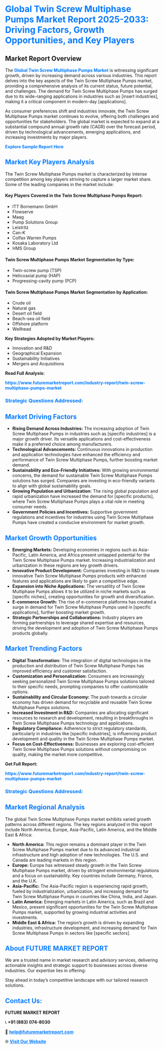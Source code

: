 <h1 style="color: #007BFF;">Global Twin Screw Multiphase Pumps Market Report 2025-2033: Driving Factors, Growth Opportunities, and Key Players</h1>

<section id="overview">
<h2>Market Report Overview</h2>
<p>The <a href="https://www.futuremarketreport.com/industry-report/twin-screw-multiphase-pumps-market" style="color: #007BFF; text-decoration: none;"><strong>Global Twin Screw Multiphase Pumps Market</strong></a> is witnessing significant growth, driven by increasing demand across various industries. This report delves into the key aspects of the Twin Screw Multiphase Pumps market, providing a comprehensive analysis of its current status, future potential, and challenges. The demand for Twin Screw Multiphase Pumps has surged due to its wide-ranging applications in industries such as [insert industries], making it a critical component in modern-day [applications].</p>
<p>As consumer preferences shift and industries innovate, the Twin Screw Multiphase Pumps market continues to evolve, offering both challenges and opportunities for stakeholders. The global market is expected to expand at a substantial compound annual growth rate (CAGR) over the forecast period, driven by technological advancements, emerging applications, and increasing investments by major players.</p>
</section>

<section id="overview">
<p><a href="https://www.futuremarketreport.com/request-sample/reportId=52616" style="color: #007BFF; text-decoration: none;"><strong>Explore Sample Report Here</strong></a></p>
</section>

<section id="key-players">
<h2 style="color: #007BFF;">Market Key Players Analysis</h2>
<p>The Twin Screw Multiphase Pumps market is characterized by intense competition among key players striving to capture a larger market share. Some of the leading companies in the market include:</p>
<h4>Key Players Covered in the Twin Screw Multiphase Pumps Report:</h4>
<ul><li>ITT Bornemann GmbH</li><li>Flowserve</li><li>Maag</li><li>Pump Solutions Group</li><li>Leistritz</li><li>Can-K</li><li>Colfax Warren Pumps</li><li>Kosaka Laboratory Ltd</li><li>HMS Group</li></ul>
<h4>Twin Screw Multiphase Pumps Market Segmentation by Type:</h4>
<ul><li>Twin-screw pump (TSP)</li><li>Helicoaxial pump (HAP)</li><li>Progressing-cavity pump (PCP)</li></ul>

<h4>Twin Screw Multiphase Pumps Market Segmentation by Application:</h4>
<ul><li>Crude oil</li><li>Natural gas</li><li>Desert oil field</li><li>Beach-sea oil field</li><li>Offshore platform</li><li>Wellhead</li></ul>
<p><strong>Key Strategies Adopted by Market Players:</strong></p>
<ul>
<li>Innovation and R&D</li>
<li>Geographical Expansion</li>
<li>Sustainability Initiatives</li>
<li>Mergers and Acquisitions</li>
</ul>
</section>

<section>
<p><strong>Read Full Analysis: </strong></p><a href="https://www.futuremarketreport.com/industry-report/twin-screw-multiphase-pumps-market" style="color: #007BFF; text-decoration: none;"><strong>https://www.futuremarketreport.com/industry-report/twin-screw-multiphase-pumps-market</strong></a>
<h3 style="color: #007BFF;">Strategic Questions Addressed:</h3>
</section>

<section id="driving-factors">
<h2 style="color: #007BFF;">Market Driving Factors</h2>
<ul>
<li><strong>Rising Demand Across Industries:</strong> The increasing adoption of Twin Screw Multiphase Pumps in industries such as [specific industries] is a major growth driver. Its versatile applications and cost-effectiveness make it a preferred choice among manufacturers.</li>
<li><strong>Technological Advancements:</strong> Continuous innovations in production and application technologies have enhanced the efficiency and performance of Twin Screw Multiphase Pumps, further boosting market demand.</li>
<li><strong>Sustainability and Eco-Friendly Initiatives:</strong> With growing environmental concerns, the demand for sustainable Twin Screw Multiphase Pumps solutions has surged. Companies are investing in eco-friendly variants to align with global sustainability goals.</li>
<li><strong>Growing Population and Urbanization:</strong> The rising global population and rapid urbanization have increased the demand for [specific products], where Twin Screw Multiphase Pumps plays a vital role in meeting consumer needs.</li>
<li><strong>Government Policies and Incentives:</strong> Supportive government regulations and incentives for industries using Twin Screw Multiphase Pumps have created a conducive environment for market growth.</li>
</ul>
</section>

<section id="growth-opportunities">
<h2 style="color: #007BFF;">Market Growth Opportunities</h2>
<ul>
<li><strong>Emerging Markets:</strong> Developing economies in regions such as Asia-Pacific, Latin America, and Africa present untapped potential for the Twin Screw Multiphase Pumps market. Increasing industrialization and urbanization in these regions are key growth drivers.</li>
<li><strong>Innovative Product Development:</strong> Companies investing in R&D to create innovative Twin Screw Multiphase Pumps products with enhanced features and applications are likely to gain a competitive edge.</li>
<li><strong>Expansion into Niche Applications:</strong> The versatility of Twin Screw Multiphase Pumps allows it to be utilized in niche markets such as [specific niches], creating opportunities for growth and diversification.</li>
<li><strong>E-commerce Growth:</strong> The rise of e-commerce platforms has created a surge in demand for Twin Screw Multiphase Pumps used in [specific applications], further boosting market growth.</li>
<li><strong>Strategic Partnerships and Collaborations:</strong> Industry players are forming partnerships to leverage shared expertise and resources, driving the development and adoption of Twin Screw Multiphase Pumps products globally.</li>
</ul>
</section>

<section id="trending-factors">
<h2 style="color: #007BFF;">Market Trending Factors</h2>
<ul>
<li><strong>Digital Transformation:</strong> The integration of digital technologies in the production and distribution of Twin Screw Multiphase Pumps has improved efficiency and customer satisfaction.</li>
<li><strong>Customization and Personalization:</strong> Consumers are increasingly seeking personalized Twin Screw Multiphase Pumps solutions tailored to their specific needs, prompting companies to offer customizable options.</li>
<li><strong>Sustainability and Circular Economy:</strong> The push towards a circular economy has driven demand for recyclable and reusable Twin Screw Multiphase Pumps solutions.</li>
<li><strong>Increased Investment in R&D:</strong> Companies are allocating significant resources to research and development, resulting in breakthroughs in Twin Screw Multiphase Pumps technology and applications.</li>
<li><strong>Regulatory Compliance:</strong> Adherence to strict regulatory standards, particularly in industries like [specific industries], is influencing product development and quality in the Twin Screw Multiphase Pumps market.</li>
<li><strong>Focus on Cost-Effectiveness:</strong> Businesses are exploring cost-efficient Twin Screw Multiphase Pumps solutions without compromising on quality, making the market more competitive.</li>
</ul>
</section>

<section>
<p><strong>Get Full Report: </strong></p><a href="https://www.futuremarketreport.com/industry-report/twin-screw-multiphase-pumps-market" style="color: #007BFF; text-decoration: none;"><strong>https://www.futuremarketreport.com/industry-report/twin-screw-multiphase-pumps-market</strong></a>
<h3 style="color: #007BFF;">Strategic Questions Addressed:</h3>
</section>


<section id="regional-analysis">
<h2 style="color: #007BFF;">Market Regional Analysis</h2>
<p>The global Twin Screw Multiphase Pumps market exhibits varied growth patterns across different regions. The key regions analyzed in this report include North America, Europe, Asia-Pacific, Latin America, and the Middle East & Africa:</p>
<ul>
<li><strong>North America:</strong> This region remains a dominant player in the Twin Screw Multiphase Pumps market due to its advanced industrial infrastructure and high adoption of new technologies. The U.S. and Canada are leading markets in this region.</li>
<li><strong>Europe:</strong> Europe has witnessed steady growth in the Twin Screw Multiphase Pumps market, driven by stringent environmental regulations and a focus on sustainability. Key countries include Germany, France, and the U.K.</li>
<li><strong>Asia-Pacific:</strong> The Asia-Pacific region is experiencing rapid growth, fueled by industrialization, urbanization, and increasing demand for Twin Screw Multiphase Pumps in countries like China, India, and Japan.</li>
<li><strong>Latin America:</strong> Emerging markets in Latin America, such as Brazil and Mexico, present significant opportunities for the Twin Screw Multiphase Pumps market, supported by growing industrial activities and investments.</li>
<li><strong>Middle East & Africa:</strong> The region’s growth is driven by expanding industries, infrastructure development, and increasing demand for Twin Screw Multiphase Pumps in sectors like [specific sectors].</li>
</ul>
</section>

<footer>
<h2 style="color: #007BFF;">About FUTURE MARKET REPORT</h2>
<p>We are a trusted name in market research and advisory services, delivering actionable insights and strategic support to businesses across diverse industries. Our expertise lies in offering:</p>

<p>Stay ahead in today’s competitive landscape with our tailored research solutions.</p>

<h2 style="color: #007BFF;">Contact Us:</h2>
<p><strong>FUTURE MARKET REPORT</strong></p>
<p>📞 <strong>+91 (883) 074-8030</strong></p>
<p>📧 <strong><a href="mailto:help@futuremarketreport.com" style="color: #007BFF;">help@futuremarketreport.com</a></strong></p>
<p>🌐 <strong><a href="https://www.futuremarketreport.com/" style="color: #007BFF;">Visit Our Website</a></strong></p>
</footer>